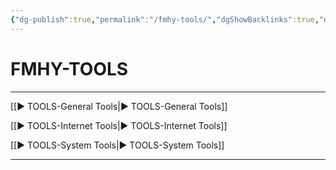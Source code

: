 ```yaml
---
{"dg-publish":true,"permalink":"/fmhy-tools/","dgShowBacklinks":true,"dgShowLocalGraph":true}
---
```



# FMHY-TOOLS

---

[[► TOOLS-General Tools|► TOOLS-General Tools]]

[[► TOOLS-Internet Tools|► TOOLS-Internet Tools]]

[[► TOOLS-System Tools|► TOOLS-System Tools]]

---